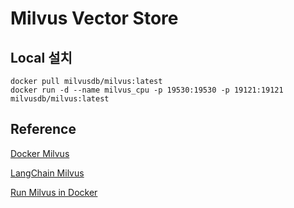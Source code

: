 # Milvus Vector Store

## Local 설치

```text
docker pull milvusdb/milvus:latest
docker run -d --name milvus_cpu -p 19530:19530 -p 19121:19121 milvusdb/milvus:latest
```



## Reference 

[Docker Milvus](https://milvus.io/docs/install_standalone-docker.md)


[LangChain Milvus](https://python.langchain.com/v0.2/docs/integrations/vectorstores/milvus/)


[Run Milvus in Docker](https://milvus.io/docs/build-rag-with-milvus.md)
